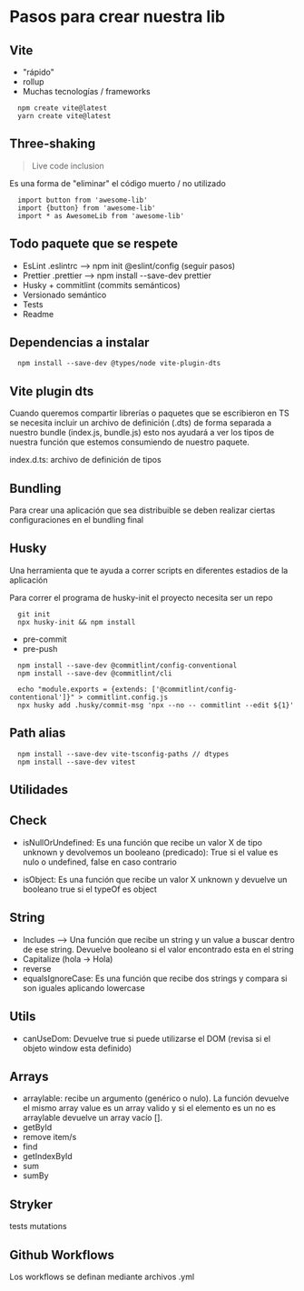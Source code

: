 # Pasos para crear nuestra lib

## Vite

- "rápido"
- rollup
- Muchas tecnologías / frameworks

```
  npm create vite@latest
  yarn create vite@latest
```

## Three-shaking

> Live code inclusion

Es una forma de "eliminar" el código muerto / no utilizado

```
  import button from 'awesome-lib'
  import {button} from 'awesome-lib'
  import * as AwesomeLib from 'awesome-lib'
```

## Todo paquete que se respete

- EsLint .eslintrc --> npm init @eslint/config (seguir pasos)
- Prettier .prettier --> npm install --save-dev prettier
- Husky + commitlint (commits semánticos)
- Versionado semántico
- Tests
- Readme

## Dependencias a instalar

```
  npm install --save-dev @types/node vite-plugin-dts
```

## Vite plugin dts

Cuando queremos compartir librerías o paquetes que se escribieron en TS se necesita incluir un archivo de definición (.dts) de forma separada a nuestro bundle (index.js, bundle.js) esto nos ayudará a ver los tipos de nuestra función que estemos consumiendo de nuestro paquete.

index.d.ts: archivo de definición de tipos

## Bundling

Para crear una aplicación que sea distribuible se deben realizar ciertas configuraciones en el bundling final

## Husky

Una herramienta que te ayuda a correr scripts en diferentes estadios de la aplicación

Para correr el programa de husky-init el proyecto necesita ser un repo

```
  git init
  npx husky-init && npm install
```

- pre-commit
- pre-push

```
  npm install --save-dev @commitlint/config-conventional
  npm install --save-dev @commitlint/cli

  echo "module.exports = {extends: ['@commitlint/config-contentional']}" > commitlint.config.js
  npx husky add .husky/commit-msg 'npx --no -- commitlint --edit ${1}'
```

## Path alias

```
  npm install --save-dev vite-tsconfig-paths // dtypes
  npm install --save-dev vitest
```

## Utilidades

## Check

- isNullOrUndefined: Es una función que recibe un valor X de tipo unknown y devolvemos un booleano (predicado): True si el value es nulo o undefined, false en caso contrario

- isObject: Es una función que recibe un valor X unknown y devuelve un booleano true si el typeOf es object

## String

- Includes --> Una función que recibe un string y un value a buscar dentro de ese string. Devuelve booleano si el valor encontrado esta en el string
- Capitalize (hola -> Hola)
- reverse
- equalsIgnoreCase: Es una función que recibe dos strings y compara si son iguales aplicando lowercase

## Utils

- canUseDom: Devuelve true si puede utilizarse el DOM (revisa si el objeto window esta definido)

## Arrays

- arraylable: recibe un argumento (genérico o nulo). La función devuelve el mismo array value es un array valido y si el elemento es un no es arraylable devuelve un array vacío [].
- getById
- remove item/s
- find
- getIndexById
- sum
- sumBy

## Stryker

tests mutations

## Github Workflows

Los workflows se definan mediante archivos .yml
